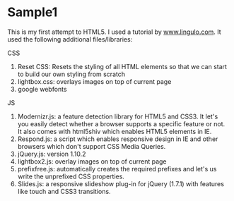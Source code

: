 Sample1
=======
This is my first attempt to HTML5. I used a tutorial by www.lingulo.com.
It used the following additional files/libraries:

CSS
1. Reset CSS: Resets the styling of all HTML elements so that we can start to build our own styling from scratch
2. lightbox.css: overlays images on top of current page
3. google webfonts

JS
1. Modernizr.js: a feature detection library for HTML5 and CSS3. It let's you easily detect whether a browser supports a specific feature or not. It also comes with html5shiv which enables HTML5 elements in IE.
2. Respond.js: a script which enables responsive design in IE and other browsers which don't support CSS Media Queries.
3. jQuery.js: version 1.10.2 
4. lightbox2.js: overlay images on top of current page
5. prefixfree.js: automatically creates the required prefixes and let's us write the unprefixed CSS properties.
6. Slides.js: a responsive slideshow plug-in for jQuery (1.7.1) with features like touch and CSS3 transitions.
